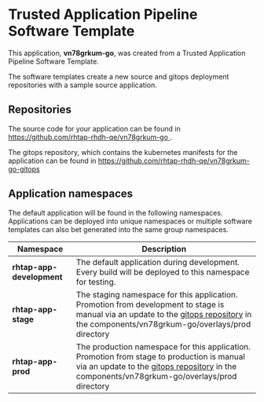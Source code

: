 # Trusted Application Pipeline Software Template

This application, **vn78grkum-go**, was created from a Trusted Application Pipeline Software Template.

The software templates create a new source and gitops deployment repositories with a sample source application. 

## Repositories

The source code for your application can be found in [https://github.com/rhtap-rhdh-qe/vn78grkum-go ](https://github.com/rhtap-rhdh-qe/vn78grkum-go ).
 
The gitops repository, which contains the kubernetes manifests for the application can be found in 
[https://github.com/rhtap-rhdh-qe/vn78grkum-go-gitops ](https://github.com/rhtap-rhdh-qe/vn78grkum-go-gitops ) 

## Application namespaces 

The default application will be found in the following namespaces. Applications can be deployed into unique namespaces or multiple software templates can also bet generated into the same group namespaces.  

|  Namespace   |  Description   |  
| -------- | -------- |   
| **rhtap-app-development** | The default application during development. Every build will be deployed to this namespace for testing. | 
| **rhtap-app-stage** | The staging namespace for this application. Promotion from development to stage is manual via an update to the [gitops repository](https://github.com/rhtap-rhdh-qe/vn78grkum-go-gitops ) in the components/vn78grkum-go/overlays/prod directory |  
| **rhtap-app-prod** | The production namespace for this application. Promotion from stage to production is manual via an update to the [gitops repository](https://github.com/rhtap-rhdh-qe/vn78grkum-go-gitops ) in the components/vn78grkum-go/overlays/prod directory | 